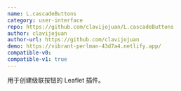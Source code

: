 ```yaml
---
name: L.cascadeButtons
category: user-interface
repo: https://github.com/clavijojuan/L.cascadeButtons
author: clavijojuan
author-url: https://github.com/clavijojuan
demo: https://vibrant-perlman-43d7a4.netlify.app/
compatible-v0:
compatible-v1: true
---
```


用于创建级联按钮的 Leaflet 插件。
